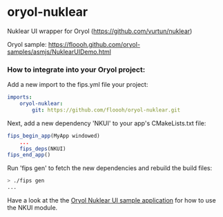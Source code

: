 # oryol-nuklear

Nuklear UI wrapper for Oryol (https://github.com/vurtun/nuklear)

Oryol sample: https://floooh.github.com/oryol-samples/asmjs/NuklearUIDemo.html

### How to integrate into your Oryol project:

Add a new import to the fips.yml file your project:

```yaml
imports:
    oryol-nuklear:
        git: https://github.com/floooh/oryol-nuklear.git
```

Next, add a new dependency 'NKUI' to your app's CMakeLists.txt file:

```cmake
fips_begin_app(MyApp windowed)
    ...
    fips_deps(NKUI)
fips_end_app()
```

Run 'fips gen' to fetch the new dependencies and rebuild the build files:

```bash
> ./fips gen
...
```

Have a look at the the [Oryol Nuklear UI sample application](https://github.com/floooh/oryol-samples/blob/master/src/NuklearUIDemo/NuklearUIDemo.cc) for how to use the NKUI module.
